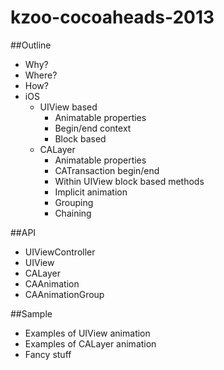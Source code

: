 kzoo-cocoaheads-2013
====================

##Outline
- Why?
- Where?
- How?
- iOS
    - UIView based
        - Animatable properties
        - Begin/end context
        - Block based
    - CALayer
        - Animatable properties
        - CATransaction begin/end
        - Within UIView block based methods
        - Implicit animation
        - Grouping
        - Chaining

##API
- UIViewController
- UIView
- CALayer
- CAAnimation
- CAAnimationGroup

##Sample
- Examples of UIView animation
- Examples of CALayer animation
- Fancy stuff